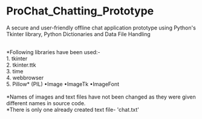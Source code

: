# ProChat_Chatting_Prototype
A secure and user-friendly offline chat application prototype using Python's Tkinter library, Python Dictionaries and Data File Handling

<br>
*Following libraries have been used:-
<br>
1. tkinter
<br>
2. tkinter.ttk
<br>
3. time
<br>
4. webbrowser
<br>
5. Pillow* (PIL)
      •Image
      •ImageTk
      •ImageFont
<br>      
<br>
*Names of images and text files have not been changed as they were given different names in source code.
<br>
*There is only one already created text file- 'chat.txt'
